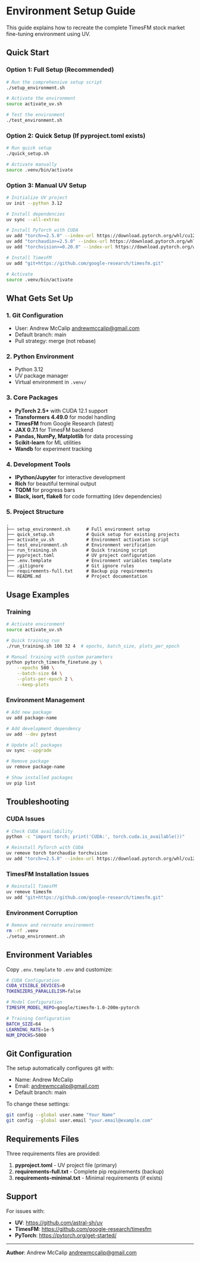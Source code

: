# Environment Setup Guide

This guide explains how to recreate the complete TimesFM stock market fine-tuning environment using UV.

## Quick Start

### Option 1: Full Setup (Recommended)
```bash
# Run the comprehensive setup script
./setup_environment.sh

# Activate the environment
source activate_uv.sh

# Test the environment
./test_environment.sh
```

### Option 2: Quick Setup (If pyproject.toml exists)
```bash
# Run quick setup
./quick_setup.sh

# Activate manually
source .venv/bin/activate
```

### Option 3: Manual UV Setup
```bash
# Initialize UV project
uv init --python 3.12

# Install dependencies
uv sync --all-extras

# Install PyTorch with CUDA
uv add "torch>=2.5.0" --index-url https://download.pytorch.org/whl/cu121
uv add "torchaudio>=2.5.0" --index-url https://download.pytorch.org/whl/cu121  
uv add "torchvision>=0.20.0" --index-url https://download.pytorch.org/whl/cu121

# Install TimesFM
uv add "git+https://github.com/google-research/timesfm.git"

# Activate
source .venv/bin/activate
```

## What Gets Set Up

### 1. Git Configuration
- User: Andrew McCalip <andrewmccalip@gmail.com>
- Default branch: main
- Pull strategy: merge (not rebase)

### 2. Python Environment
- Python 3.12
- UV package manager
- Virtual environment in `.venv/`

### 3. Core Packages
- **PyTorch 2.5+** with CUDA 12.1 support
- **Transformers 4.49.0** for model handling
- **TimesFM** from Google Research (latest)
- **JAX 0.7.1** for TimesFM backend
- **Pandas, NumPy, Matplotlib** for data processing
- **Scikit-learn** for ML utilities
- **Wandb** for experiment tracking

### 4. Development Tools
- **IPython/Jupyter** for interactive development
- **Rich** for beautiful terminal output
- **TQDM** for progress bars
- **Black, isort, flake8** for code formatting (dev dependencies)

### 5. Project Structure
```
.
├── setup_environment.sh      # Full environment setup
├── quick_setup.sh            # Quick setup for existing projects
├── activate_uv.sh            # Environment activation script
├── test_environment.sh       # Environment verification
├── run_training.sh           # Quick training script
├── pyproject.toml            # UV project configuration
├── .env.template             # Environment variables template
├── .gitignore                # Git ignore rules
├── requirements-full.txt     # Backup pip requirements
└── README.md                 # Project documentation
```

## Usage Examples

### Training
```bash
# Activate environment
source activate_uv.sh

# Quick training run
./run_training.sh 100 32 4  # epochs, batch_size, plots_per_epoch

# Manual training with custom parameters
python pytorch_timesfm_finetune.py \
    --epochs 500 \
    --batch-size 64 \
    --plots-per-epoch 2 \
    --keep-plots
```

### Environment Management
```bash
# Add new package
uv add package-name

# Add development dependency
uv add --dev pytest

# Update all packages
uv sync --upgrade

# Remove package
uv remove package-name

# Show installed packages
uv pip list
```

## Troubleshooting

### CUDA Issues
```bash
# Check CUDA availability
python -c "import torch; print('CUDA:', torch.cuda.is_available())"

# Reinstall PyTorch with CUDA
uv remove torch torchaudio torchvision
uv add "torch>=2.5.0" --index-url https://download.pytorch.org/whl/cu121
```

### TimesFM Installation Issues
```bash
# Reinstall TimesFM
uv remove timesfm
uv add "git+https://github.com/google-research/timesfm.git"
```

### Environment Corruption
```bash
# Remove and recreate environment
rm -rf .venv
./setup_environment.sh
```

## Environment Variables

Copy `.env.template` to `.env` and customize:

```bash
# CUDA Configuration
CUDA_VISIBLE_DEVICES=0
TOKENIZERS_PARALLELISM=false

# Model Configuration  
TIMESFM_MODEL_REPO=google/timesfm-1.0-200m-pytorch

# Training Configuration
BATCH_SIZE=64
LEARNING_RATE=1e-5
NUM_EPOCHS=5000
```

## Git Configuration

The setup automatically configures git with:
- Name: Andrew McCalip
- Email: andrewmccalip@gmail.com
- Default branch: main

To change these settings:
```bash
git config --global user.name "Your Name"
git config --global user.email "your.email@example.com"
```

## Requirements Files

Three requirements files are provided:

1. **pyproject.toml** - UV project file (primary)
2. **requirements-full.txt** - Complete pip requirements (backup)
3. **requirements-minimal.txt** - Minimal requirements (if exists)

## Support

For issues with:
- **UV**: https://github.com/astral-sh/uv
- **TimesFM**: https://github.com/google-research/timesfm
- **PyTorch**: https://pytorch.org/get-started/

---

**Author**: Andrew McCalip <andrewmccalip@gmail.com>
